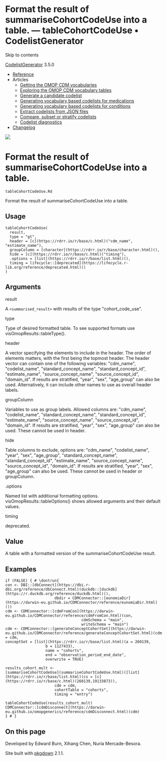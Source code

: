 # Format the result of summariseCohortCodeUse into a table. — tableCohortCodeUse • CodelistGenerator

Skip to contents

[CodelistGenerator](../index.html) 3.5.0

  * [Reference](../reference/index.html)
  * Articles
    * [Getting the OMOP CDM vocabularies](../articles/a01_GettingOmopCdmVocabularies.html)
    * [Exploring the OMOP CDM vocabulary tables](../articles/a02_ExploreCDMvocabulary.html)
    * [Generate a candidate codelist](../articles/a03_GenerateCandidateCodelist.html)
    * [Generating vocabulary based codelists for medications](../articles/a04_GenerateVocabularyBasedCodelist.html)
    * [Generating vocabulary based codelists for conditions](../articles/a04b_icd_codes.html)
    * [Extract codelists from JSON files](../articles/a05_ExtractCodelistFromJSONfile.html)
    * [Compare, subset or stratify codelists](../articles/a06_CreateSubsetsFromCodelist.html)
    * [Codelist diagnostics](../articles/a07_RunCodelistDiagnostics.html)
  * [Changelog](../news/index.html)




![](../logo.png)

# Format the result of summariseCohortCodeUse into a table.

`tableCohortCodeUse.Rd`

Format the result of summariseCohortCodeUse into a table.

## Usage
    
    
    tableCohortCodeUse(
      result,
      type = "gt",
      header = [c](https://rdrr.io/r/base/c.html)("cdm_name", "estimate_name"),
      groupColumn = [character](https://rdrr.io/r/base/character.html)(),
      hide = [c](https://rdrr.io/r/base/c.html)("timing"),
      .options = [list](https://rdrr.io/r/base/list.html)(),
      timing = lifecycle::[deprecated](https://lifecycle.r-lib.org/reference/deprecated.html)()
    )

## Arguments

result
    

A `<summarised_result>` with results of the type "cohort_code_use".

type
    

Type of desired formatted table. To see supported formats use visOmopResults::tableType().

header
    

A vector specifying the elements to include in the header. The order of elements matters, with the first being the topmost header. The header vector can contain one of the following variables: "cdm_name", "codelist_name", "standard_concept_name", "standard_concept_id", "estimate_name", "source_concept_name", "source_concept_id", "domain_id". If results are stratified, "year", "sex", "age_group" can also be used. Alternatively, it can include other names to use as overall header labels.

groupColumn
    

Variables to use as group labels. Allowed columns are: "cdm_name", "codelist_name", "standard_concept_name", "standard_concept_id", "estimate_name", "source_concept_name", "source_concept_id", "domain_id". If results are stratified, "year", "sex", "age_group" can also be used. These cannot be used in header.

hide
    

Table columns to exclude, options are: "cdm_name", "codelist_name", "year", "sex", "age_group", "standard_concept_name", "standard_concept_id", "estimate_name", "source_concept_name", "source_concept_id", "domain_id". If results are stratified, "year", "sex", "age_group" can also be used. These cannot be used in header or groupColumn.

.options
    

Named list with additional formatting options. visOmopResults::tableOptions() shows allowed arguments and their default values.

timing
    

deprecated.

## Value

A table with a formatted version of the summariseCohortCodeUse result.

## Examples
    
    
    if (FALSE) { # \dontrun{
    con <- DBI::[dbConnect](https://dbi.r-dbi.org/reference/dbConnect.html)(duckdb::[duckdb](https://r.duckdb.org/reference/duckdb.html)(),
                          dbdir = CDMConnector::[eunomiaDir](https://darwin-eu.github.io/CDMConnector/reference/eunomiaDir.html)())
    cdm <- CDMConnector::[cdmFromCon](https://darwin-eu.github.io/CDMConnector/reference/cdmFromCon.html)(con,
                                      cdmSchema = "main",
                                      writeSchema = "main")
    cdm <- CDMConnector::[generateConceptCohortSet](https://darwin-eu.github.io/CDMConnector/reference/generateConceptCohortSet.html)(cdm = cdm,
    conceptSet = [list](https://rdrr.io/r/base/list.html)(a = 260139,
                      b = 1127433),
                      name = "cohorts",
                      end = "observation_period_end_date",
                      overwrite = TRUE)
    
    results_cohort_mult <-
    [summariseCohortCodeUse](summariseCohortCodeUse.html)([list](https://rdrr.io/r/base/list.html)(cs = [c](https://rdrr.io/r/base/c.html)(260139,19133873)),
                          cdm = cdm,
                          cohortTable = "cohorts",
                          timing = "entry")
    
    tableCohortCodeUse(results_cohort_mult)
    CDMConnector::[cdmDisconnect](https://darwin-eu.github.io/omopgenerics/reference/cdmDisconnect.html)(cdm)
    } # }
    
    

## On this page

Developed by Edward Burn, Xihang Chen, Nuria Mercade-Besora.

Site built with [pkgdown](https://pkgdown.r-lib.org/) 2.1.1.
